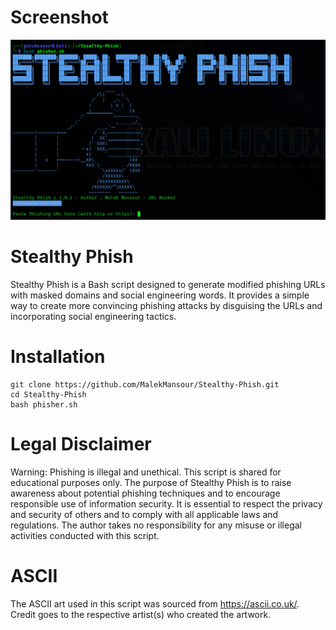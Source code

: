 # Screenshot
![Screenshot](screenshot.png)
# Stealthy Phish
Stealthy Phish is a Bash script designed to generate modified phishing URLs with masked domains and social engineering words. It provides a simple way to create more convincing phishing attacks by disguising the URLs and incorporating social engineering tactics.
# Installation
```
git clone https://github.com/MalekMansour/Stealthy-Phish.git
cd Stealthy-Phish
bash phisher.sh
```
# Legal Disclaimer
Warning: Phishing is illegal and unethical. This script is shared for educational purposes only. The purpose of Stealthy Phish is to raise awareness about potential phishing techniques and to encourage responsible use of information security. It is essential to respect the privacy and security of others and to comply with all applicable laws and regulations. The author takes no responsibility for any misuse or illegal activities conducted with this script.
# ASCII 
The ASCII art used in this script was sourced from https://ascii.co.uk/. Credit goes to the respective artist(s) who created the artwork.
